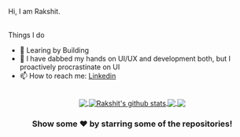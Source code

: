 Hi, I am Rakshit. 

<br/>
Things I do

- 🔭 Learing by Building
- 🌱 I have dabbed my hands on UI/UX and development both, but I proactively procrastinate on UI
- 📫 How to reach me: [Linkedin](https://in.linkedin.com/in/rakshit-meshram)


</br>

<div align="center">
<a href="https://github.com/RakshitMeshram">
  <img align="center" src="https://github-readme-stats.vercel.app/api/top-langs/?username=RakshitMeshram&theme=chartreuse-dark&langs_count=3" />
</a>
<a href="https://github.com/RakshitMeshram">
 <img align="center" src="https://github-readme-stats.vercel.app/api?username=RakshitMeshram&show_icons=true&theme=chartreuse-dark&line_height=27" alt="Rakshit's github stats"/>
</a>

<a href="https://github.com/RakshitMeshram/city_surfer">
 <img align="center" src="https://github-readme-stats.vercel.app/api/pin/?username=RakshitMeshram&repo=city_surfer&theme=chartreuse-dark" />
</a>
  
<a href="https://github.com/RakshitMeshram/machine_learning_finance">
 <img align="center" src="https://github-readme-stats.vercel.app/api/pin/?username=RakshitMeshram&repo=machine_learning_finance&theme=chartreuse-dark" />
</a>

</div>

<div align="center">

### Show some ❤️ by starring some of the repositories!

</div>

